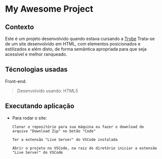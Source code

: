 # My Awesome Project

## Contexto
Este é um projeto desenvolvido quando estava cursando a [Trybe](http://www.betrybe.com) 
Trata-se de um site desenvolvido em HTML, com elementos posicionados e estilizados e além disto, de forma semântica apropriada para que seja acessível e melhor ranqueado.

## Técnologias usadas

Front-end:
> Desenvolvido usando: HTML5

## Executando aplicação

* Para rodar o site:

  ```
  Clonar o repositório para sua máquina ou fazer o download do arquivo "Download Zip" no botão "Code"
  ```
  ```
  Ter a extensão "Live Server" do VSCode instalada
  ```
  ```
  Abrir o projeto no VSCode, na raiz do diretório iniciar a extensão "Live Server" do VSCode
  ```